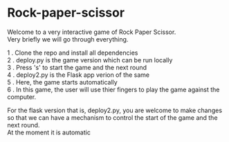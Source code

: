 # Rock-paper-scissor

Welcome to a very interactive game of Rock Paper Scissor.  
Very briefly we will go through everything.

1 . Clone the repo and install all dependencies  
2 . deploy.py is the game version which can be run locally  
3 . Press 's' to start the game and the next round  
4 . deploy2.py is the Flask app verion of the same  
5 . Here, the game starts automatically  
6 . In this game, the user will use thier fingers to play the game against the computer.  

For the flask version that is, deploy2.py,  you are welcome to make changes so that we can have a mechanism to control the start of the game and the next round.  
At the moment it is automatic
